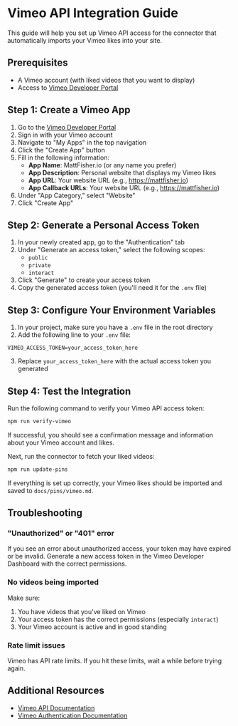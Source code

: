 # Vimeo API Integration Guide

This guide will help you set up Vimeo API access for the connector that automatically imports your Vimeo likes into your site.

## Prerequisites

- A Vimeo account (with liked videos that you want to display)
- Access to [Vimeo Developer Portal](https://developer.vimeo.com/)

## Step 1: Create a Vimeo App

1. Go to the [Vimeo Developer Portal](https://developer.vimeo.com/)
2. Sign in with your Vimeo account
3. Navigate to "My Apps" in the top navigation
4. Click the "Create App" button
5. Fill in the following information:
   - **App Name**: MattFisher.io (or any name you prefer)
   - **App Description**: Personal website that displays my Vimeo likes
   - **App URL**: Your website URL (e.g., https://mattfisher.io)
   - **App Callback URLs**: Your website URL (e.g., https://mattfisher.io)
6. Under "App Category," select "Website"
7. Click "Create App"

## Step 2: Generate a Personal Access Token

1. In your newly created app, go to the "Authentication" tab
2. Under "Generate an access token," select the following scopes:
   - `public`
   - `private`
   - `interact`
3. Click "Generate" to create your access token
4. Copy the generated access token (you'll need it for the `.env` file)

## Step 3: Configure Your Environment Variables

1. In your project, make sure you have a `.env` file in the root directory
2. Add the following line to your `.env` file:

```
VIMEO_ACCESS_TOKEN=your_access_token_here
```

3. Replace `your_access_token_here` with the actual access token you generated

## Step 4: Test the Integration

Run the following command to verify your Vimeo API access token:

```bash
npm run verify-vimeo
```

If successful, you should see a confirmation message and information about your Vimeo account and likes.

Next, run the connector to fetch your liked videos:

```bash
npm run update-pins
```

If everything is set up correctly, your Vimeo likes should be imported and saved to `docs/pins/vimeo.md`.

## Troubleshooting

### "Unauthorized" or "401" error

If you see an error about unauthorized access, your token may have expired or be invalid. Generate a new access token in the Vimeo Developer Dashboard with the correct permissions.

### No videos being imported

Make sure:
1. You have videos that you've liked on Vimeo
2. Your access token has the correct permissions (especially `interact`)
3. Your Vimeo account is active and in good standing

### Rate limit issues

Vimeo has API rate limits. If you hit these limits, wait a while before trying again.

## Additional Resources

- [Vimeo API Documentation](https://developer.vimeo.com/api/reference)
- [Vimeo Authentication Documentation](https://developer.vimeo.com/api/authentication)
